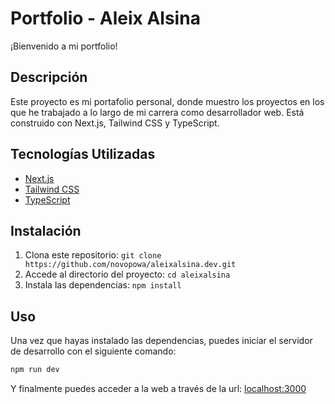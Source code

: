 # Portfolio - Aleix Alsina

¡Bienvenido a mi portfolio!

## Descripción

Este proyecto es mi portafolio personal, donde muestro los proyectos en los que he trabajado a lo largo de mi carrera como desarrollador web. Está construido con Next.js, Tailwind CSS y TypeScript.

## Tecnologías Utilizadas

- [Next.js](https://nextjs.org/)
- [Tailwind CSS](https://tailwindcss.com/)
- [TypeScript](https://www.typescriptlang.org/)

## Instalación

1. Clona este repositorio: `git clone https://github.com/novopowa/aleixalsina.dev.git`
2. Accede al directorio del proyecto: `cd aleixalsina`
3. Instala las dependencias: `npm install`

## Uso

Una vez que hayas instalado las dependencias, puedes iniciar el servidor de desarrollo con el siguiente comando:

```bash
npm run dev
```

Y finalmente puedes acceder a la web a través de la url: [localhost:3000](http://localhost:3000)
